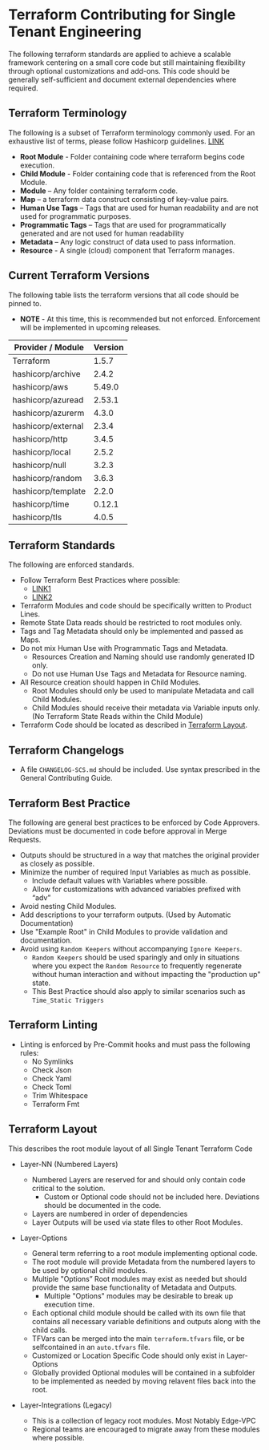 # Terraform Contributing for Single Tenant Engineering
The following terraform standards are applied to achieve a scalable framework centering on a small core code but still maintaining flexibility through optional customizations and add-ons.  This code should be generally self-sufficient and document external dependencies where required.

## Terraform Terminology
The following is a subset of Terraform terminology commonly used. For an exhaustive list of terms, please follow Hashicorp guidelines.  [LINK](https://developer.hashicorp.com/terraform/docs/glossary)

* **Root Module** - Folder containing code where terraform begins code execution.
* **Child Module** - Folder containing code that is referenced from the Root Module.
* **Module** – Any folder containing terraform code.
* **Map** – a terraform data construct consisting of key-value pairs.
* **Human Use Tags** – Tags that are used for human readability and are not used for programmatic purposes.
* **Programmatic Tags** – Tags that are used for programmatically generated and are not used for human readability
* **Metadata** – Any logic construct of data used to pass information.
* **Resource** - A single (cloud) component that Terraform manages.

## Current Terraform Versions
The following table lists the terraform versions that all code should be pinned to.

* **NOTE** - At this time, this is recommended but not enforced.  Enforcement will be implemented in upcoming releases.

| Provider / Module | Version |
| --- | --- |
| Terraform | 1.5.7 |
| hashicorp/archive | 2.4.2 |
| hashicorp/aws | 5.49.0 |
| hashicorp/azuread | 2.53.1 |
| hashicorp/azurerm | 4.3.0 |
| hashicorp/external | 2.3.4 |
| hashicorp/http | 3.4.5 |
| hashicorp/local | 2.5.2 |
| hashicorp/null | 3.2.3 |
| hashicorp/random | 3.6.3 |
| hashicorp/template | 2.2.0 |
| hashicorp/time | 0.12.1 |
| hashicorp/tls | 4.0.5 |

## Terraform Standards
The following are enforced standards.

* Follow Terraform Best Practices where possible:
  * [LINK1](https://developer.hashicorp.com/terraform/cloud-docs/recommended-practices)
  * [LINK2](https://developer.hashicorp.com/terraform/language/modules/develop/composition)
* Terraform Modules and code should be specifically written to Product Lines.
* Remote State Data reads should be restricted to root modules only.
* Tags and Tag Metadata should only be implemented and passed as Maps.
* Do not mix Human Use with Programmatic Tags and Metadata.
  * Resources Creation and Naming should use randomly generated ID only.
  * Do not use Human Use Tags and Metadata for Resource naming.
* All Resource creation should happen in Child Modules.
  * Root Modules should only be used to manipulate Metadata and call Child Modules.
  * Child Modules should receive their metadata via Variable inputs only. (No Terraform State Reads within the Child Module)
* Terraform Code should be located as described in [Terraform Layout](#terraform-layout).

## Terraform Changelogs
* A file `CHANGELOG-SCS.md` should be included. Use syntax prescribed in the General Contributing Guide.

## Terraform Best Practice
The following are general best practices to be enforced by Code Approvers. Deviations must be documented in code before approval in Merge Requests.

* Outputs should be structured in a way that matches the original provider as closely as possible.
* Minimize the number of required Input Variables as much as possible.
  * Include default values with Variables where possible.
  * Allow for customizations with advanced variables prefixed with “adv”
* Avoid nesting Child Modules.
* Add descriptions to your terraform outputs. (Used by Automatic Documentation)
* Use "Example Root" in Child Modules to provide validation and documentation.
* Avoid using `Random Keepers` without accompanying `Ignore Keepers`.
  * `Random Keepers` should be used sparingly and only in situations where you expect the `Random Resource` to frequently regenerate without human interaction and without impacting the "production up" state.
  * This Best Practice should also apply to similar scenarios such as `Time_Static Triggers`

## Terraform Linting
* Linting is enforced by Pre-Commit hooks and must pass the following rules:
    * No Symlinks
    * Check Json
    * Check Yaml
    * Check Toml
    * Trim Whitespace
    * Terraform Fmt

## Terraform Layout
This describes the root module layout of all Single Tenant Terraform Code

* Layer-NN (Numbered Layers)
  * Numbered Layers are reserved for and should only contain code critical to the solution.
    * Custom or Optional code should not be included here. Deviations should be documented in the code.
  * Layers are numbered in order of dependencies
  * Layer Outputs will be used via state files to other Root Modules.
* Layer-Options
  * General term referring to a root module implementing optional code.
  * The root module will provide Metadata from the numbered layers to be used by optional child modules.
  * Multiple "Options” Root modules may exist as needed but should provide the same base functionality of Metadata and Outputs.
    * Multiple "Options" modules may be desirable to break up execution time.
  * Each optional child module should be called with its own file that contains all necessary variable definitions and outputs along with the child calls.
  * TFVars can be merged into the main `terraform.tfvars` file, or be selfcontained in an `auto.tfvars` file.
  * Customized or Location Specific Code should only exist in Layer-Options
  * Globally provided Optional modules will be contained in a subfolder to be implemented as needed by moving relavent files back into the root.

* Layer-Integrations (Legacy)
  * This is a collection of legacy root modules. Most Notably Edge-VPC
  * Regional teams are encouraged to migrate away from these modules where possible.
